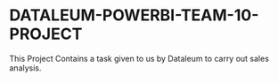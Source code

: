 # DATALEUM-POWERBI-TEAM-10-PROJECT
This Project Contains a task given to us by Dataleum to carry out sales analysis. 
